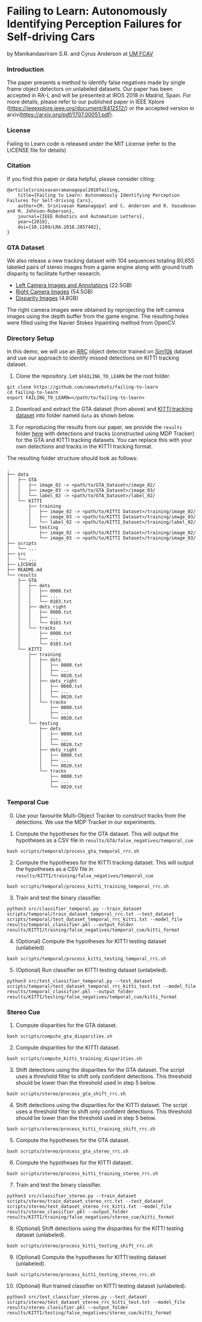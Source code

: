 # Failing to Learn: Autonomously Identifying Perception Failures for Self-driving Cars

by Manikandasriram S.R. and Cyrus Anderson at [UM FCAV](https://fcav.engin.umich.edu/)

### Introduction

The paper presents a method to identify false negatives made by single frame
object detectors on unlabeled datasets. Our paper has been accepted in RA-L and will be presented 
at IROS 2018 in Madrid, Spain. For more details, 
please refer to our published paper in IEEE Xplore (https://ieeexplore.ieee.org/document/8412512/) or
the accepted version in arxiv(https://arxiv.org/pdf/1707.00051.pdf).

### License

Failing to Learn code is released under the MIT License (refer to the LICENSE file for details)

### Citation

If you find this paper or data helpful, please consider citing:

```
@article{srinivasanramanagopal2018failing, 
    title={Failing to Learn: Autonomously Identifying Perception Failures for Self-driving Cars}, 
    author={M. Srinivasan Ramanagopal and C. Anderson and R. Vasudevan and M. Johnson-Roberson}, 
    journal={IEEE Robotics and Automation Letters}, 
    year={2018}, 
    doi={10.1109/LRA.2018.2857402}, 
}
```

### GTA Dataset

We also release a new tracking dataset with 104 sequences totaling 80,655 labeled pairs of stereo images from a game engine along with ground truth disparity to facilitate further research. 
* [Left Camera Images and Annotations](http://www.umich.edu/~fcav/GTA_Tracking_Dataset.tar.gz) (22.5GB)
* [Right Camera Images](https://s3.us-east-2.amazonaws.com/ngv.datasets/GTA_Tracking_right_images.tar.gz) (54.5GB)
* [Disparity Images](https://s3.us-east-2.amazonaws.com/ngv.datasets/GTA_Tracking_disparity.tar.gz) (4.8GB)

The right camera images were obtained by reprojecting the left camera images using the depth buffer from the game engine. The resulting holes were filled using the Navier Stokes Inpainting method from OpenCV. 

### Directory Setup

In this demo, we will use an [RRC](https://github.com/xiaohaoChen/rrc_detection) object detector trained on [Sim10k](https://fcav.engin.umich.edu/research/driving-in-the-matrix) dataset and use our approach to identify missed detections on KITTI tracking dataset. 

1. Clone the repository. Let `$FAILING_TO_LEARN` be the root folder.
```
git clone https://github.com/umautobots/failing-to-learn 
cd failing-to-learn
export FAILING_TO_LEARN=</path/to/failing-to-learn>
```

2. Download and extract the GTA dataset (from above) and [KITTI tracking dataset](http://www.cvlibs.net/datasets/kitti/eval_tracking.php) into folder named `data` as shown below. 

3. For reproducing the results from our paper, we provide the `results` folder [here](https://drive.google.com/file/d/1e7tjhQL4eEpTmEWmRC77zEMrAONDp6Jq/view?usp=sharing) with detections and tracks (constructed using MDP Tracker) for the GTA and KITTI tracking datasets. You can replace this with your own detections and tracks in the KITTI tracking format. 

The resulting folder structure should look as follows:

```
.
├── data
│   ├── GTA
│   │   ├── image_02 -> <path/to/GTA_Dataset>/image_02/
│   │   ├── image_03 -> <path/to/GTA_Dataset>/image_03/
│   │   └── label_02 -> <path/to/GTA_Dataset>/label_02/
│   └── KITTI
│       ├── training
│       │   ├── image_02 -> <path/to/KITTI Dataset>/training/image_02/
│       │   ├── image_03 -> <path/to/KITTI Dataset>/training/image_03/
│       │   └── label_02 -> <path/to/KITTI_Dataset>/training/label_02/
│       └── testing
│           ├── image_02 -> <path/to/KITTI Dataset>/training/image_02/
│           └── image_03 -> <path/to/KITTI Dataset>/training/image_03/
├── scripts
│   └── ...
├── src
│   └── ...
├── LICENSE
├── README.md
└── results
    ├── GTA
    │   ├── dets
    │   │   ├── 0000.txt
    │   │   ├── ...
    │   │   └── 0103.txt
    │   ├── dets_right
    │   │   ├── 0000.txt
    │   │   ├── ...
    │   │   └── 0103.txt
    │   └── tracks
    │       ├── 0000.txt
    │       ├── ...
    │       └── 0103.txt
    └── KITTI
        ├── training
        │   ├── dets
        │   │   ├── 0000.txt
        │   │   ├── ...
        │   │   └── 0020.txt
        │   ├── dets_right
        │   │   ├── 0000.txt
        │   │   ├── ...
        │   │   └── 0020.txt
        │   └── tracks
        │       ├── 0000.txt
        │       ├── ...
        │       └── 0020.txt
        └── testing
            ├── dets
            │   ├── 0000.txt
            │   ├── ...
            │   └── 0020.txt
            ├── dets_right
            │   ├── 0000.txt
            │   ├── ...
            │   └── 0020.txt
            └── tracks
                ├── 0000.txt
                ├── ...
                └── 0020.txt
```

### Temporal Cue

0. Use your favourite Multi-Object Tracker to construct tracks from the detections. We use the MDP Tracker in our experiments. 

1. Compute the hypotheses for the GTA dataset. This will output the hypotheses as a CSV file in `results/GTA/false_negatives/temporal_cue`
```
bash scripts/temporal/process_gta_temporal_rrc.sh
```

2. Compute the hypotheses for the KITTI tracking dataset. This will output the hypotheses as a CSV file in `results/KITTI/training/false_negatives/temporal_cue`
```
bash scripts/temporal/process_kitti_training_temporal_rrc.sh
```

3. Train and test the binary classifier.
```
python3 src/classifier_temporal.py --train_dataset scripts/temporal/train_dataset_temporal_rrc.txt --test_dataset scripts/temporal/test_dataset_temporal_rrc_kitti.txt --model_file results/temporal_classifier.pkl --output_folder results/KITTI/training/false_negatives/temporal_cue/kitti_format
```

4. (Optional) Compute the hypotheses for KITTI testing dataset (unlabeled).
```
bash scripts/temporal/process_kitti_testing_temporal_rrc.sh
```

5. (Optional) Run classifier on KITTI testing dataset (unlabeled).
```
python3 src/test_classifier_temporal.py --test_dataset scripts/temporal/test_dataset_temporal_rrc_kitti_test.txt --model_file results/temporal_classifier.pkl --output_folder results/KITTI/testing/false_negatives/temporal_cue/kitti_format
```

### Stereo Cue

1. Compute disparities for the GTA dataset.
```
bash scripts/compute_gta_disparities.sh
```

2. Compute disparities for the KITTI dataset.
```
bash scripts/compute_kitti_training_disparities.sh
```

3. Shift detections using the disparities for the GTA dataset. The script uses a threshold filter to shift only confident detections. This threshold should be lower than the threshold used in step 5 below.
```
bash scripts/stereo/process_gta_shift_rrc.sh
```

4. Shift detections using the disparities for the KITTI dataset. The script uses a threshold filter to shift only confident detections. This threshold should be lower than the threshold used in step 5 below.
```
bash scripts/stereo/process_kitti_training_shift_rrc.sh
```

5. Compute the hypotheses for the GTA dataset.
```
bash scripts/stereo/process_gta_stereo_rrc.sh
```

6. Compute the hypotheses for the KITTI dataset.
```
bash scripts/stereo/process_kitti_training_stereo_rrc.sh
```

7. Train and test the binary classifier.
```
python3 src/classifier_stereo.py --train_dataset scripts/stereo/train_dataset_stereo_rrc.txt --test_dataset scripts/stereo/test_dataset_stereo_rrc_kitti.txt --model_file results/stereo_classifier.pkl --output_folder results/KITTI/training/false_negatives/stereo_cue/kitti_format
```

8. (Optional) Shift detections using the disparities for the KITTI testing dataset (unlabeled). 
```
bash scripts/stereo/process_kitti_testing_shift_rrc.sh
```

9. (Optional) Compute the hypotheses for KITTI testing dataset (unlabeled).
```
bash scripts/stereo/process_kitti_testing_stereo_rrc.sh
```

10. (Optional) Run trained classifier on KITTI testing dataset (unlabeled).
```
python3 src/test_classifier_stereo.py --test_dataset scripts/stereo/test_dataset_stereo_rrc_kitti_test.txt --model_file results/stereo_classifier.pkl --output_folder results/KITTI/testing/false_negatives/stereo_cue/kitti_format
```